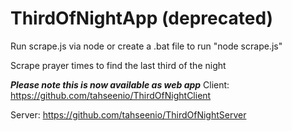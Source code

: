 # ThirdOfNightApp (deprecated)

Run scrape.js via node or create a .bat file to run "node scrape.js"

Scrape prayer times to find the last third of the night

***Please note this is now available as web app***
Client:
https://github.com/tahseenio/ThirdOfNightClient

Server:
https://github.com/tahseenio/ThirdOfNightServer

